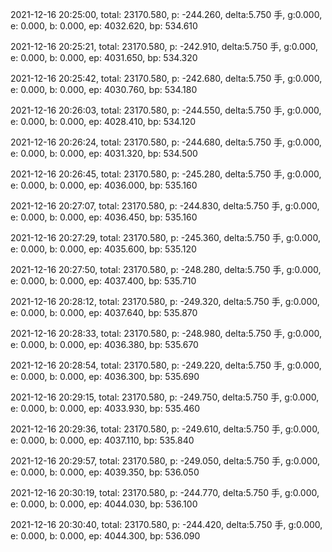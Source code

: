 2021-12-16 20:25:00, total: 23170.580, p: -244.260, delta:5.750 手, g:0.000, e: 0.000, b: 0.000, ep: 4032.620, bp: 534.610

2021-12-16 20:25:21, total: 23170.580, p: -242.910, delta:5.750 手, g:0.000, e: 0.000, b: 0.000, ep: 4031.650, bp: 534.320

2021-12-16 20:25:42, total: 23170.580, p: -242.680, delta:5.750 手, g:0.000, e: 0.000, b: 0.000, ep: 4030.760, bp: 534.180

2021-12-16 20:26:03, total: 23170.580, p: -244.550, delta:5.750 手, g:0.000, e: 0.000, b: 0.000, ep: 4028.410, bp: 534.120

2021-12-16 20:26:24, total: 23170.580, p: -244.680, delta:5.750 手, g:0.000, e: 0.000, b: 0.000, ep: 4031.320, bp: 534.500

2021-12-16 20:26:45, total: 23170.580, p: -245.280, delta:5.750 手, g:0.000, e: 0.000, b: 0.000, ep: 4036.000, bp: 535.160

2021-12-16 20:27:07, total: 23170.580, p: -244.830, delta:5.750 手, g:0.000, e: 0.000, b: 0.000, ep: 4036.450, bp: 535.160

2021-12-16 20:27:29, total: 23170.580, p: -245.360, delta:5.750 手, g:0.000, e: 0.000, b: 0.000, ep: 4035.600, bp: 535.120

2021-12-16 20:27:50, total: 23170.580, p: -248.280, delta:5.750 手, g:0.000, e: 0.000, b: 0.000, ep: 4037.400, bp: 535.710

2021-12-16 20:28:12, total: 23170.580, p: -249.320, delta:5.750 手, g:0.000, e: 0.000, b: 0.000, ep: 4037.640, bp: 535.870

2021-12-16 20:28:33, total: 23170.580, p: -248.980, delta:5.750 手, g:0.000, e: 0.000, b: 0.000, ep: 4036.380, bp: 535.670

2021-12-16 20:28:54, total: 23170.580, p: -249.220, delta:5.750 手, g:0.000, e: 0.000, b: 0.000, ep: 4036.300, bp: 535.690

2021-12-16 20:29:15, total: 23170.580, p: -249.750, delta:5.750 手, g:0.000, e: 0.000, b: 0.000, ep: 4033.930, bp: 535.460

2021-12-16 20:29:36, total: 23170.580, p: -249.610, delta:5.750 手, g:0.000, e: 0.000, b: 0.000, ep: 4037.110, bp: 535.840

2021-12-16 20:29:57, total: 23170.580, p: -249.050, delta:5.750 手, g:0.000, e: 0.000, b: 0.000, ep: 4039.350, bp: 536.050

2021-12-16 20:30:19, total: 23170.580, p: -244.770, delta:5.750 手, g:0.000, e: 0.000, b: 0.000, ep: 4044.030, bp: 536.100

2021-12-16 20:30:40, total: 23170.580, p: -244.420, delta:5.750 手, g:0.000, e: 0.000, b: 0.000, ep: 4044.300, bp: 536.090